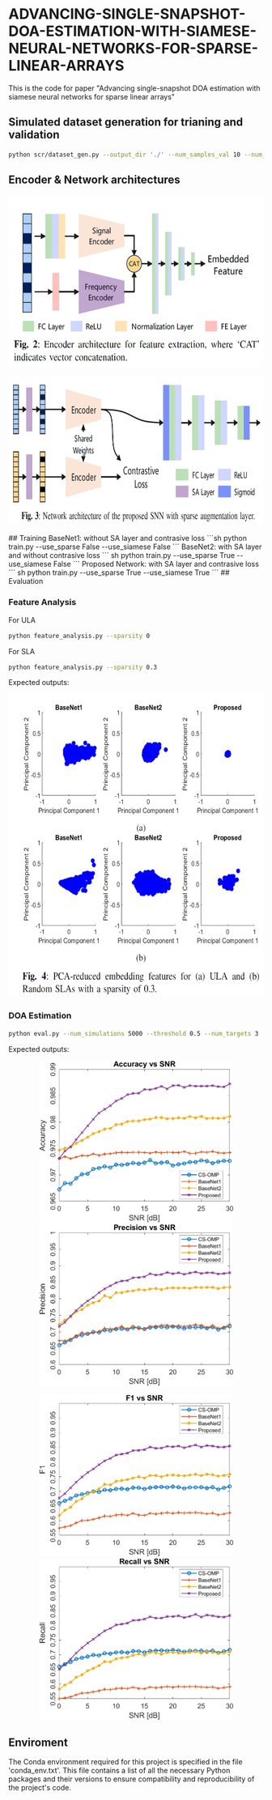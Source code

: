 # ADVANCING-SINGLE-SNAPSHOT-DOA-ESTIMATION-WITH-SIAMESE-NEURAL-NETWORKS-FOR-SPARSE-LINEAR-ARRAYS
This is the code for paper "Advancing single-snapshot DOA estimation with siamese neural networks for sparse linear arrays" 

## Simulated dataset generation for trianing and validation 
``` sh
python scr/dataset_gen.py --output_dir './' --num_samples_val 10 --num_samples_train 50 --N 10 --max_targets 3 
```

## Encoder & Network architectures 

<p align="center">
  <img src="https://github.com/ruxinzh/SNNS_SLA/blob/main/fig/Encoder.PNG" width="580" height="340">
</p>

<p align="center">
  <img src="https://github.com/ruxinzh/SNNS_SLA/blob/main/fig/Network.PNG" width="765" height="296">
</p>
## Training 
BaseNet1: without SA layer and contrasive loss
```sh
python train.py --use_sparse False --use_siamese False
```
BaseNet2: with SA layer and without contrasive loss
``` sh
python train.py --use_sparse True --use_siamese False
```
Proposed Network: with SA layer and contrasive loss
``` sh
python train.py --use_sparse True --use_siamese True
```
## Evaluation 

### Feature Analysis
For ULA
``` sh
python feature_analysis.py --sparsity 0
```
For SLA
``` sh
python feature_analysis.py --sparsity 0.3
```
Expected outputs:
<p align="center">
  <img src="https://github.com/ruxinzh/SNNS_SLA/blob/main/fig/featureAnalysis.PNG" width="600" height="600">
</p>

### DOA Estimation
``` sh
python eval.py --num_simulations 5000 --threshold 0.5 --num_targets 3
```
Expected outputs:
<p align="center">
  <img src="https://github.com/ruxinzh/SNNS_SLA/blob/main/fig/accuracy.png" width="385" height="320">
  <img src="https://github.com/ruxinzh/SNNS_SLA/blob/main/fig/precision.png" width="385" height="320">
</p>

<p align="center">
  <img src="https://github.com/ruxinzh/SNNS_SLA/blob/main/fig/F1.png" width="385" height="320">
  <img src="https://github.com/ruxinzh/SNNS_SLA/blob/main/fig/recall.png" width="385" height="320">
</p>


## Enviroment 
The Conda environment required for this project is specified in the file 'conda_env.txt'. This file contains a list of all the necessary Python packages and their versions to ensure compatibility and reproducibility of the project's code.






